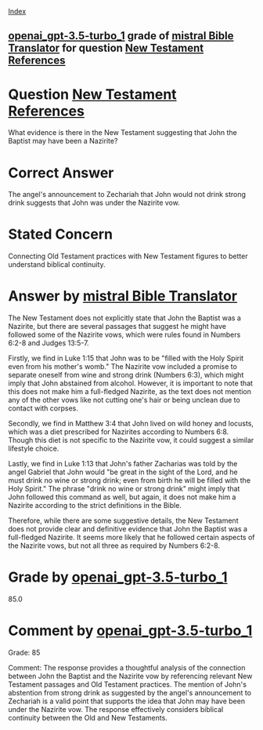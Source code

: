 
[Index](../../../../index.md)
## [openai_gpt-3.5-turbo_1](../../../grading_models/openai_gpt-3.5-turbo_1.md) grade of [mistral Bible Translator](../../../answering_models/mistral_Bible_Translator.md) for question [New Testament References](../../../questions/New_Testament_References.md)

# Question [New Testament References](../../../questions/New_Testament_References.md)
What evidence is there in the New Testament suggesting that John the Baptist may have been a Nazirite?

# Correct Answer
The angel's announcement to Zechariah that John would not drink strong drink suggests that John was under the Nazirite vow.

# Stated Concern
Connecting Old Testament practices with New Testament figures to better understand biblical continuity.

# Answer by [mistral Bible Translator](../../../answering_models/mistral_Bible_Translator.md)
 The New Testament does not explicitly state that John the Baptist was a Nazirite, but there are several passages that suggest he might have followed some of the Nazirite vows, which were rules found in Numbers 6:2-8 and Judges 13:5-7.

Firstly, we find in Luke 1:15 that John was to be "filled with the Holy Spirit even from his mother's womb." The Nazirite vow included a promise to separate oneself from wine and strong drink (Numbers 6:3), which might imply that John abstained from alcohol. However, it is important to note that this does not make him a full-fledged Nazirite, as the text does not mention any of the other vows like not cutting one's hair or being unclean due to contact with corpses.

Secondly, we find in Matthew 3:4 that John lived on wild honey and locusts, which was a diet prescribed for Nazirites according to Numbers 6:8. Though this diet is not specific to the Nazirite vow, it could suggest a similar lifestyle choice.

Lastly, we find in Luke 1:13 that John's father Zacharias was told by the angel Gabriel that John would "be great in the sight of the Lord, and he must drink no wine or strong drink; even from birth he will be filled with the Holy Spirit." The phrase "drink no wine or strong drink" might imply that John followed this command as well, but again, it does not make him a Nazirite according to the strict definitions in the Bible.

Therefore, while there are some suggestive details, the New Testament does not provide clear and definitive evidence that John the Baptist was a full-fledged Nazirite. It seems more likely that he followed certain aspects of the Nazirite vows, but not all three as required by Numbers 6:2-8.

# Grade by [openai_gpt-3.5-turbo_1](../../../grading_models/openai_gpt-3.5-turbo_1.md)
85.0

# Comment by [openai_gpt-3.5-turbo_1](../../../grading_models/openai_gpt-3.5-turbo_1.md)
Grade: 85

Comment: The response provides a thoughtful analysis of the connection between John the Baptist and the Nazirite vow by referencing relevant New Testament passages and Old Testament practices. The mention of John's abstention from strong drink as suggested by the angel's announcement to Zechariah is a valid point that supports the idea that John may have been under the Nazirite vow. The response effectively considers biblical continuity between the Old and New Testaments.
